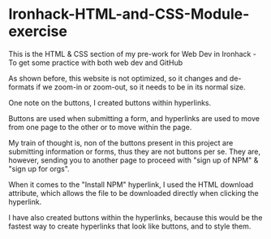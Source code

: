 # Ironhack-HTML-and-CSS-Module-exercise
This is the HTML & CSS section of my pre-work for Web Dev in Ironhack - To get some practice with both web dev and GitHub

As shown before, this website is not optimized, so it changes and de-formats if we zoom-in or zoom-out, 
so it needs to be in its normal size.

One note on the buttons, I created buttons within hyperlinks.

Buttons are used when submitting a form, and hyperlinks are used to move from 
one page to the other or to move within the page.

My train of thought is, non of the buttons present in this project are submitting information or forms, 
thus they are not buttons per se.
They are, however, sending you to another page to proceed with "sign up of NPM" & "sign up for orgs".

When it comes to the "Install NPM" hyperlink, I used the HTML <a> download attribute, 
which allows the file to be downloaded directly when clicking the hyperlink.

I have also created buttons within the hyperlinks, because this would be the fastest way to
create hyperlinks that look like buttons, and to style them.
